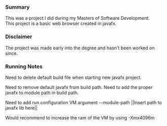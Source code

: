 ### Summary

This was a project I did during my Masters of Software Development.   
This project is a basic web browser created in javafx.

### Disclaimer

The project was made early into the degree and hasn't been worked on since.

### Running Notes

Need to delete default build file when starting new javafx project.

Need to remove default javafx from build path. Need to add the proper javafx to module path in build path.

Need to add run configuration VM argument --module-path ||Insert path to javafx lib here||

Would recommend to increase the ram of the VM by using -Xmx4096m
